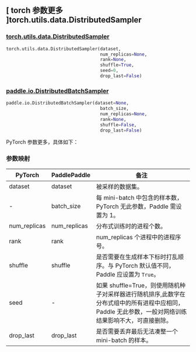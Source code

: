 ## [ torch 参数更多 ]torch.utils.data.DistributedSampler
### [torch.utils.data.DistributedSampler](https://pytorch.org/docs/stable/data.html?highlight=distributedsampler#torch.utils.data.distributed.DistributedSampler)

```python
torch.utils.data.DistributedSampler(dataset,
                                    num_replicas=None,
                                    rank=None,
                                    shuffle=True,
                                    seed=0,
                                    drop_last=False)
```

### [paddle.io.DistributedBatchSampler](https://www.paddlepaddle.org.cn/documentation/docs/zh/develop/api/paddle/io/DistributedBatchSampler_cn.html#distributedbatchsampler)

```python
paddle.io.DistributedBatchSampler(dataset=None,
                                    batch_size,
                                    num_replicas=None,
                                    rank=None,
                                    shuffle=False,
                                    drop_last=False)
```

PyTorch 参数更多，具体如下：
### 参数映射
| PyTorch       | PaddlePaddle | 备注                                                   |
| ----- | ---------- | ---------- |
| dataset             | dataset   | 被采样的数据集。                   |
| -             | batch_size   | 每 mini-batch 中包含的样本数，PyTorch 无此参数，Paddle 需设置为 1。                   |
| num_replicas             | num_replicas   | 分布式训练时的进程个数。                   |
| rank             | rank   | num_replicas 个进程中的进程序号。                   |
| shuffle             | shuffle   | 是否需要在生成样本下标时打乱顺序。与 PyTorch 默认值不同， Paddle 应设置为 `True`。                    |
| seed          | -            | 如果 shuffle=True，则使用随机种子对采样器进行随机排序,此数字在分布式组中的所有进程中应相同，Paddle 无此参数，一般对网络训练结果影响不大，可直接删除。  |
| drop_last             | drop_last   | 是否需要丢弃最后无法凑整一个 mini-batch 的样本。                   |
